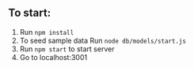 ## To start:
1. Run `npm install`
2. To seed sample data Run `node db/models/start.js`
3. Run `npm start` to start server
4. Go to localhost:3001
